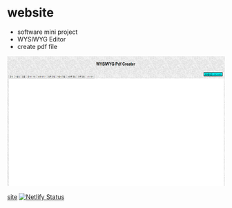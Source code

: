 # website

- software mini project
- WYSIWYG Editor
- create pdf file

<img src = "WYSIWYG.png" width = "600" height = "300"/>

<a target = 'blank' href = 'https://hesuhesu.netlify.app/'>site</a> [![Netlify Status](https://api.netlify.com/api/v1/badges/f8936d78-57ab-4128-8e7f-dcc3d9823c31/deploy-status)](https://app.netlify.com/sites/hesuhesu/deploys)
